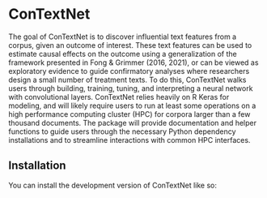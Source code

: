 
<!-- README.md is generated from README.Rmd. Please edit that file -->

# ConTextNet

<!-- badges: start -->
<!-- badges: end -->

The goal of ConTextNet is to discover influential text features from a
corpus, given an outcome of interest. These text features can be used to
estimate causal effects on the outcome using a generalization of the
framework presented in Fong & Grimmer (2016, 2021), or can be viewed as
exploratory evidence to guide confirmatory analyses where researchers
design a small number of treatment texts. To do this, ConTextNet walks
users through building, training, tuning, and interpreting a neural
network with convolutional layers. ConTextNet relies heavily on R Keras
for modeling, and will likely require users to run at least some
operations on a high performance computing cluster (HPC) for corpora
larger than a few thousand documents. The package will provide
documentation and helper functions to guide users through the necessary
Python dependency installations and to streamline interactions with
common HPC interfaces.

## Installation

You can install the development version of ConTextNet like so:

<!-- ``` r -->
<!-- # FILL THIS IN! HOW CAN PEOPLE INSTALL YOUR DEV PACKAGE? -->
<!-- ``` -->
<!-- ## Example -->
<!-- This is a basic example which shows you how to solve a common problem: -->
<!-- ```{r example} -->
<!-- ## library(ConTextNet) -->
<!-- ## basic example code -->
<!-- ``` -->
<!-- What is special about using `README.Rmd` instead of just `README.md`? You can include R chunks like so: -->
<!-- ```{r cars} -->
<!-- summary(cars) -->
<!-- ``` -->
<!-- You'll still need to render `README.Rmd` regularly, to keep `README.md` up-to-date. `devtools::build_readme()` is handy for this. -->
<!-- You can also embed plots, for example: -->
<!-- ```{r pressure, echo = FALSE} -->
<!-- plot(pressure) -->
<!-- ``` -->
<!-- In that case, don't forget to commit and push the resulting figure files, so they display on GitHub and CRAN. -->
